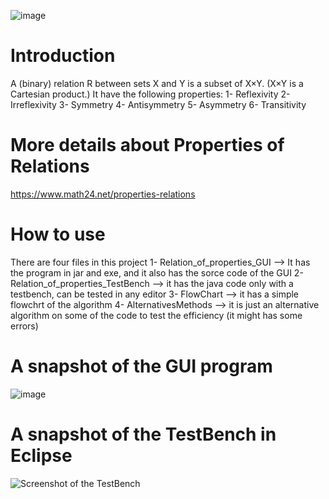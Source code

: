 
![image](https://user-images.githubusercontent.com/87777192/126680303-6eace69e-be31-4a95-9a49-be303d155091.png)

# Introduction
A (binary) relation R between sets X and Y is a subset of X×Y.  (X×Y is a Cartesian product.) 
It have the following properties:
1- Reflexivity
2- Irreflexivity
3- Symmetry
4- Antisymmetry
5- Asymmetry
6- Transitivity

# More details about Properties of Relations
https://www.math24.net/properties-relations

# How to use
There are four files in this project
1- Relation_of_properties_GUI --> It has the program in jar and exe, and it also has the sorce code of the GUI
2- Relation_of_properties_TestBench --> it has the java code only with a testbench, can be tested in any editor 
3- FlowChart --> it has a simple flowchrt of the algorithm 
4- AlternativesMethods --> it is just an alternative algorithm on some of the code to test the efficiency (it might has some errors)

# A snapshot of the GUI program

![image](https://user-images.githubusercontent.com/87777192/126678174-3c3553fe-68b2-4552-8b66-3d2a36c28777.png)

# A snapshot of the TestBench in Eclipse

![Screenshot of the TestBench](https://user-images.githubusercontent.com/87777192/126678371-e642d750-0747-4776-826a-449cc3a1e1bf.png)
